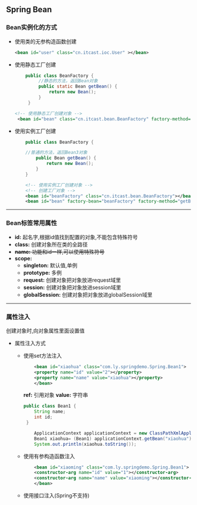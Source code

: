 ## Spring Bean

### Bean实例化的方式

* 使用类的无参构造函数创建
   ```xml
   <bean id="user" class="cn.itcast.ioc.User" ></bean>
   ```
* 使用静态工厂创建
   ```java
       public class BeanFactory {
            //静态的方法，返回Bean对象
            public static Bean getBean() {
                return new Bean();
            }
        }
   ```
   ```xml
   <!-- 使用静态工厂创建对象 -->
    <bean id="bean" class="cn.itcast.bean.BeanFactory" factory-method="getBean"></bean> 
   ```
   
* 使用实例工厂创建
    ```java
        public class BeanFactory {

        //普通的方法，返回Bean3对象
            public Bean getBean() {
                return new Bean();
            }
        }
    ```
    ```xml
        <!-- 使用实例工厂创建对象 -->
        <!-- 创建工厂对象 -->
        <bean id="beanFactory" class="cn.itcast.bean.BeanFactory"></bean>
        <bean id="bean" factory-bean="beanFactory" factory-method="getBean"></bean>
    ```
---
### Bean标签常用属性
- **id:** 起名字,根据id值找到配置的对象,不能包含特殊符号
- **class:** 创建对象所在类的全路径
- ~~**name:** 功能和id一样,可以使用特殊符号~~
- **scope:** 
    * **singleton:** 默认值,单例
    * **prototype:** 多例
    * **request:** 创建对象把对象放进request域里
    * **session:** 创建对象把对象放进session域里
    * **globalSession:** 创建对象把对象放进globalSession域里
  
---
### 属性注入
创建对象时,向对象属性里面设置值
- 属性注入方式
    - 使用set方法注入
        ```xml
            <bean id="xiaohua" class="com.ly.springdemo.Spring.Bean1">
            <property name="id" value="2"></property>
            <property name="name" value="xiaohua"></property>
            </bean>
        ```
        **ref:** 引用对象
        **value:** 字符串
        ```java
        public class Bean1 {
            String name;
            int id;
         }
        ```
        ```java
            ApplicationContext applicationContext = new ClassPathXmlApplicationContext("classpath:applicationContext.xml");
            Bean1 xiaohua= (Bean1) applicationContext.getBean("xiaohua");
            System.out.println(xiaohua.toString());
        ```
    - 使用有参构造函数注入
        ```xml
            <bean id="xiaoming" class="com.ly.springdemo.Spring.Bean1">
            <constructor-arg name="id" value="1"></constructor-arg>
            <constructor-arg name="name" value="xiaoming"></constructor-arg>
            </bean>
        ```
       
    - 使用接口注入(Spring不支持)